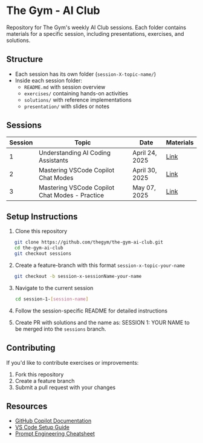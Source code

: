 # The Gym - AI Club

Repository for The Gym's weekly AI Club sessions. Each folder contains materials for a specific session, including presentations, exercises, and solutions.

## Structure

- Each session has its own folder (`session-X-topic-name/`)
- Inside each session folder:
  - `README.md` with session overview
  - `exercises/` containing hands-on activities
  - `solutions/` with reference implementations
  - `presentation/` with slides or notes

## Sessions

| Session | Topic | Date | Materials |
|---------|-------|------|-----------|
| 1 | Understanding AI Coding Assistants | April 24, 2025 | [Link](./session-1-ai-coding-assistants/) |
| 2 | Mastering VSCode Copilot Chat Modes | April 30, 2025 | [Link](./session-2-mastering-copilot-chat) |
| 3 | Mastering VSCode Copilot Chat Modes - Practice | May 07, 2025 | [Link](./session-3-mastering-copilot-chat-practice) |

## Setup Instructions

1. Clone this repository
```bash
   git clone https://github.com/thegym/the-gym-ai-club.git
   cd the-gym-ai-club
   git checkout sessions
```

2. Create a feature-branch with this format `session-x-topic-your-name`
```bash
   git checkout -b session-x-sessionName-your-name
```

3. Navigate to the current session
    
    ```bash
    cd session-1-[session-name]
    ```
    
3. Follow the session-specific README for detailed instructions
    
4. Create PR with solutions and the name as: SESSION 1: YOUR NAME to be merged into the `sessions` branch.

## Contributing

If you'd like to contribute exercises or improvements:

1. Fork this repository
2. Create a feature branch
3. Submit a pull request with your changes

## Resources

- [GitHub Copilot Documentation](https://docs.github.com/en/copilot)
- [VS Code Setup Guide](https://code.visualstudio.com/docs/setup/setup-overview)
- [Prompt Engineering Cheatsheet](https://www.superhuman.ai/c/prompts-cheat-sheet)
